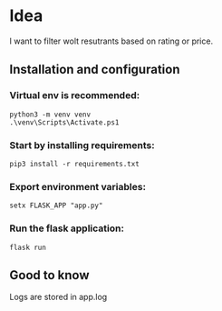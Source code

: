 # Idea

I want to filter wolt resutrants based on rating or price.


## Installation and configuration

### Virtual env is recommended:

```
python3 -m venv venv
.\venv\Scripts\Activate.ps1
```

### Start by installing requirements:

```
pip3 install -r requirements.txt
```

### Export environment variables:

```
setx FLASK_APP "app.py"
```

### Run the flask application:

```
flask run
```


## Good to know

Logs are stored in app.log